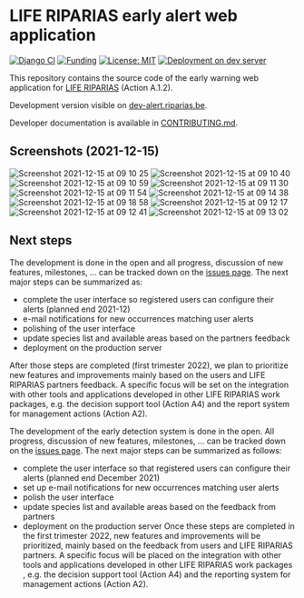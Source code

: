 # LIFE RIPARIAS early alert web application

<!-- badges: start -->
[![Django CI](https://github.com/riparias/early-warning-webapp/actions/workflows/django_tests.yml/badge.svg)](https://github.com/riparias/early-warning-webapp/actions/workflows/django_tests.yml)
[![Funding](https://img.shields.io/static/v1?label=powered+by&message=LIFE+RIPARIAS&labelColor=323232&color=00a58d)](https://www.riparias.be/)
[![License: MIT](https://img.shields.io/badge/License-MIT-yellow.svg)](https://opensource.org/licenses/MIT)
[![Deployment on dev server](https://github.com/riparias/early-warning-webapp/actions/workflows/deploy_dev_server.yml/badge.svg)](https://github.com/riparias/early-warning-webapp/actions/workflows/deploy_dev_server.yml)
<!-- badges: end -->

This repository contains the source code of the early warning web application for [LIFE RIPARIAS](https://www.riparias.be/) (Action A.1.2).

Development version visible on [dev-alert.riparias.be](http://dev-alert.riparias.be/).

Developer documentation is available in [CONTRIBUTING.md](CONTRIBUTING.md).

## Screenshots (2021-12-15)
![Screenshot 2021-12-15 at 09 10 25](https://user-images.githubusercontent.com/386387/146151336-b4903222-5409-41ee-8e8c-6fe71c15dce2.png)
![Screenshot 2021-12-15 at 09 10 40](https://user-images.githubusercontent.com/386387/146151347-b57d0bfb-9733-403b-8fb1-267cd2a192fd.png)
![Screenshot 2021-12-15 at 09 10 59](https://user-images.githubusercontent.com/386387/146151441-767b2111-de08-495f-8b77-ad0c876dfdbc.png)
![Screenshot 2021-12-15 at 09 11 30](https://user-images.githubusercontent.com/386387/146151474-088c81b5-33a3-4864-a5d4-b6df7436002f.png)
![Screenshot 2021-12-15 at 09 11 54](https://user-images.githubusercontent.com/386387/146151489-1a0b7a31-a8e3-4fb4-bc8c-23413e488b91.png)
![Screenshot 2021-12-15 at 09 14 38](https://user-images.githubusercontent.com/386387/146151573-8d28d482-ec7d-4dd3-8ee8-e71a66877974.png)
![Screenshot 2021-12-15 at 09 18 58](https://user-images.githubusercontent.com/386387/146151579-ac6dee72-3a51-49bd-9d7b-6b6f114d3236.png)
![Screenshot 2021-12-15 at 09 12 17](https://user-images.githubusercontent.com/386387/146151509-4259f981-9a7e-403f-a7b1-7fb986b794e4.png)
![Screenshot 2021-12-15 at 09 12 41](https://user-images.githubusercontent.com/386387/146151514-ff5d4067-68cc-480e-9ffe-165065fd2ebd.png)
![Screenshot 2021-12-15 at 09 13 02](https://user-images.githubusercontent.com/386387/146151541-9abb2b86-6d3b-462e-932f-40889d39567e.png)


## Next steps

The development is done in the open and all progress, discussion of new features, milestones, ... can be tracked down 
on the [issues page](https://github.com/riparias/early-warning-webapp/issues). The next major steps can be summarized 
as:

- complete the user interface so registered users can configure their alerts (planned end 2021-12)
- e-mail notifications for new occurrences matching user alerts
- polishing of the user interface
- update species list and available areas based on the partners feedback
- deployment on the production server

After those steps are completed (first trimester 2022), we plan to prioritize new features and improvements mainly based 
on the users and LIFE RIPARIAS partners feedback. A specific focus will be set on the integration with other tools and
applications developed in other LIFE RIPARIAS work packages, e.g. the decision support tool (Action A4) and the report 
system for management actions (Action A2).


The development of the early detection system is done in the open. All progress, discussion of new features, milestones, ... can be tracked down on the [issues page](https://github.com/riparias/early-warning-webapp/issues). 
The next major steps can be summarized as follows:
-	complete the user interface so that registered users can configure their alerts (planned end December 2021)
-	set up e-mail notifications for new occurrences matching user alerts
-	polish the user interface
-	update species list and available areas based on the feedback from partners
-	deployment on the production server
Once these steps are completed in the first trimester 2022, new features and improvements will be prioritized, mainly based on the feedback from users and LIFE RIPARIAS partners. 
A specific focus will be placed on the integration with other tools and applications developed in other LIFE RIPARIAS work packages , e.g. the decision support tool (Action A4) and the reporting system for management actions (Action A2).

